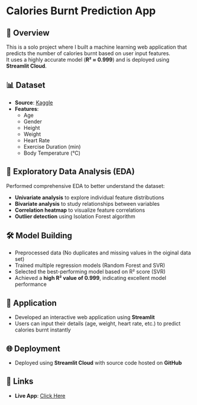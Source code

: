 # Calories Burnt Prediction App

## 📌 Overview
This is a solo project where I built a machine learning web application that predicts the number of calories burnt based on user input features.  
It uses a highly accurate model (**R² ≈ 0.999**) and is deployed using **Streamlit Cloud**.

## 📊 Dataset
- **Source**: [Kaggle](https://www.kaggle.com/datasets/ruchikakumbhar/calories-burnt-prediction/data)
- **Features**:
  - Age
  - Gender
  - Height
  - Weight
  - Heart Rate
  - Exercise Duration (min)
  - Body Temperature (°C)
    
## 🔎 Exploratory Data Analysis (EDA)
Performed comprehensive EDA to better understand the dataset:
- **Univariate analysis** to explore individual feature distributions
- **Bivariate analysis** to study relationships between variables
- **Correlation heatmap** to visualize feature correlations
- **Outlier detection** using Isolation Forest algorithm

## 🛠️ Model Building
- Preprocessed data (No duplicates and missing values in the oiginal data set)
- Trained multiple regression models (Random Forest and SVR)
- Selected the best-performing model based on R² score (SVR)
- Achieved a **high R² value of 0.999**, indicating excellent model performance

## 🚀 Application
- Developed an interactive web application using **Streamlit**
- Users can input their details (age, weight, heart rate, etc.) to predict calories burnt instantly

## 🌐 Deployment
- Deployed using **Streamlit Cloud** with source code hosted on **GitHub**

## 🔗 Links
- **Live App**: [Click Here](https://burnt-calorie-predictor-hp2zvwkcyednrbpgjc7svd.streamlit.app/)
